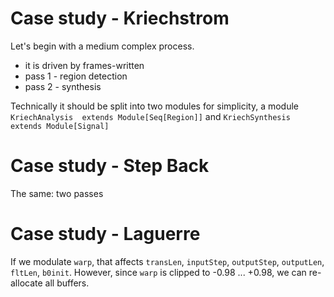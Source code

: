# Case study - Kriechstrom

Let's begin with a medium complex process. 

- it is driven by frames-written
- pass 1 - region detection
- pass 2 - synthesis

Technically it should be split into two modules for simplicity, a module
`KriechAnalysis  extends Module[Seq[Region]]` and 
`KriechSynthesis extends Module[Signal]`

# Case study - Step Back

The same: two passes

# Case study - Laguerre

If we modulate `warp`, that affects `transLen`, `inputStep`, `outputStep`, `outputLen`, `fltLen`, `b0init`.
However, since `warp` is clipped to -0.98 ... +0.98, we can re-allocate all buffers.